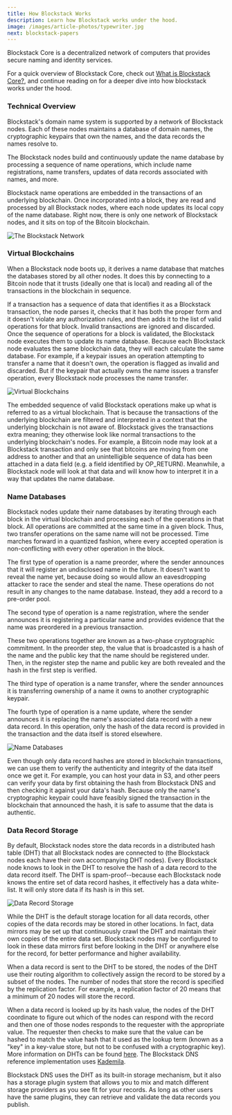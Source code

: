 ```yaml
---
title: How Blockstack Works
description: Learn how Blockstack works under the hood.
image: /images/article-photos/typewriter.jpg
next: blockstack-papers
---
```


Blockstack Core is a decentralized network of computers that provides secure naming and identity services.

For a quick overview of Blockstack Core, check out [What is Blockstack Core?](/articles/blockstack-core), and continue reading on for a deeper dive into how blockstack works under the hood.

### Technical Overview

Blockstack's domain name system is supported by a network of Blockstack nodes. Each of these nodes maintains a database of domain names, the cryptographic keypairs that own the names, and the data records the names resolve to.

The Blockstack nodes build and continuously update the name database by processing a sequence of name operations, which include name registrations, name transfers, updates of data records associated with names, and more.

Blockstack name operations are embedded in the transactions of an underlying blockchain.  Once incorporated into a block, they are read and processed by all Blockstack nodes, where each node updates its local copy of the name database. Right now, there is only one network of Blockstack nodes, and it sits on top of the Bitcoin blockchain.

<img src="/images/article-diagrams/blockstack-network.png" class="img-fluid" alt="The Blockstack Network">

### Virtual Blockchains

When a Blockstack node boots up, it derives a name database that matches the databases stored by all other nodes. It does this by connecting to a Bitcoin node that it trusts (ideally one that is local) and reading all of the transactions in the blockchain in sequence.

If a transaction has a sequence of data that identifies it as a Blockstack transaction, the node parses it, checks that it has both the proper form and it doesn't violate any authorization rules, and then adds it to the list of valid operations for that block.  Invalid transactions are ignored and discarded.  Once the sequence of operations for a block is validated, the Blockstack node executes them to update its name database.  Because each Blockstack node evaluates the same blockchain data, they will each calculate the same database.  For example, if a keypair issues an operation attempting to transfer a name that it doesn't own, the operation is flagged as invalid and discarded.  But if the keypair that actually owns the name issues a transfer operation, every Blockstack node processes the name transfer.

<img src="/images/article-diagrams/virtual-blockchain.png" class="img-fluid" alt="Virtual Blockchains">

The embedded sequence of valid Blockstack operations make up what is referred to as a virtual blockchain. That is because the transactions of the underlying blockchain are filtered and interpreted in a context that the underlying blockchain is not aware of.   Blockstack gives the transactions extra meaning; they otherwise look like normal transactions to the underlying blockchain's nodes. For example, a Bitcoin node may look at a Blockstack transaction and only see that bitcoins are moving from one address to another and that an unintelligible sequence of data has been attached in a data field (e.g. a field identified by OP_RETURN). Meanwhile, a Blockstack node will look at that data and will know how to interpret it in a way that updates the name database.

### Name Databases

Blockstack nodes update their name databases by iterating through each block in the virtual blockchain and processing each of the operations in that block.  All operations are committed at the same time in a given block. Thus, two transfer operations on the same name will not be processed. Time marches forward in a quantized fashion, where every accepted operation is non-conflicting with every other operation in the block.

The first type of operation is a name preorder, where the sender announces that it will register an undisclosed name in the future.  It doesn't want to reveal the name yet, because doing so would allow an eavesdropping attacker to race the sender and steal the name. These operations do not result in any changes to the name database. Instead, they add a record to a pre-order pool.

The second type of operation is a name registration, where the sender announces it is registering a particular name and provides evidence that the name was preordered in a previous transaction.

These two operations together are known as a two-phase cryptographic commitment. In the preorder step, the value that is broadcasted is a hash of the name and the public key that the name should be registered under. Then, in the register step the name and public key are both revealed and the hash in the first step is verified.

The third type of operation is a name transfer, where the sender announces it is transferring ownership of a name it owns to another cryptographic keypair.

The fourth type of operation is a name update, where the sender announces it is replacing the name's associated data record with a new data record. In this operation, only the hash of the data record is provided in the transaction and the data itself is stored elsewhere.

<img src="/images/article-diagrams/name-database.png" class="img-fluid" alt="Name Databases">

Even though only data record hashes are stored in blockchain transactions, we can use them to verify the authenticity and integrity of the data itself once we get it.  For example, you can host your data in S3, and other peers can verify your data by first obtaining the hash from Blockstack DNS and then checking it against your data's hash.  Because only the name's cryptographic keypair could have feasibly signed the transaction in the blockchain that announced the hash, it is safe to assume that the data is authentic.

### Data Record Storage

By default, Blockstack nodes store the data records in a distributed hash table (DHT) that all Blockstack nodes are connected to (the Blockstack nodes each have their own accompanying DHT nodes). Every Blockstack node knows to look in the DHT to resolve the hash of a data record to the data record itself.  The DHT is spam-proof--because each Blockstack node knows the entire set of data record hashes, it effectively has a data white-list.  It will only store data if its hash is in this set.

<img src="/images/article-diagrams/data-record-storage.png" class="img-fluid" alt="Data Record Storage">

While the DHT is the default storage location for all data records, other copies of the data records may be stored in other locations. In fact, data mirrors may be set up that continuously crawl the DHT and maintain their own copies of the entire data set.  Blockstack nodes may be configured to look in these data mirrors first before looking in the DHT or anywhere else for the record, for better performance and higher availability.

When a data record is sent to the DHT to be stored, the nodes of the DHT use their routing algorithm to collectively assign the record to be stored by a subset of the nodes. The number of nodes that store the record is specified by the replication factor. For example, a replication factor of 20 means that a minimum of 20 nodes will store the record.

When a data record is looked up by its hash value, the nodes of the DHT coordinate to figure out which of the nodes can respond with the record and then one of those nodes responds to the requester with the appropriate value. The requester then checks to make sure that the value can be hashed to match the value hash that it used as the lookup term (known as a "key" in a key-value store, but not to be confused with a cryptographic key).  More information on DHTs can be found [here](https://en.wikipedia.org/wiki/Distributed_hash_table).  The Blockstack DNS reference implementation uses [Kademila](https://en.wikipedia.org/wiki/Kademlia).

Blockstack DNS uses the DHT as its built-in storage mechanism, but it also has a storage plugin system that allows you to mix and match different storage providers as you see fit for your records.  As long as other users have the same plugins, they can retrieve and validate the data records you publish.
